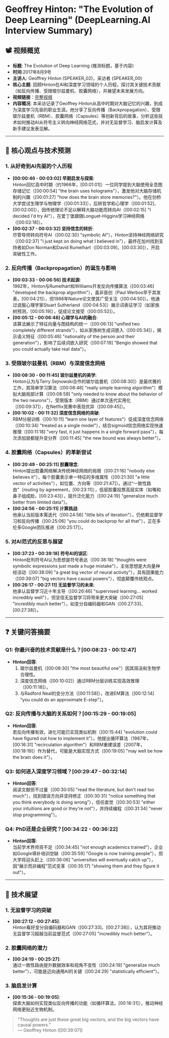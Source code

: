 # Geoffrey Hinton: "The Evolution of Deep Learning" (DeepLearning.AI Interview Summary)

## 📽️ 视频概览
- **标题**: The Evolution of Deep Learning (推测标题，基于内容)
- **时间**:2017年8月9号
- **主讲人**: Geoffrey Hinton (SPEAKER_02)，采访者 (SPEAKER_00)
- **核心主题**: 回顾Hinton在AI和深度学习领域的个人历程，探讨其关键技术贡献（如反向传播、受限玻尔兹曼机、胶囊网络），并展望未来发展方向。
- **视频链接**：[完整视频](https://www.youtube.com/watch?v=-eyhCTvrEtE)
- **内容概况**: 本采访记录了Geoffrey Hinton从高中时期对大脑记忆的兴趣，到成为深度学习先驱的职业生涯。他分享了反向传播（Backpropagation）、受限玻尔兹曼机（RBM）、胶囊网络（Capsules）等创新背后的故事，分析这些技术如何推动AI从符号主义转向神经网络范式，并对无监督学习、脑启发计算及新手建议发表见解。

---

## 🎯 核心观点与技术预测

### 1. **从好奇到AI先驱的个人历程**
- **[00:00:46 - 00:03:02] 早期启发与探索**:  
  Hinton回忆高中时期（约1966年，[00:01:01]）一位同学提到大脑使用全息图存储记忆（[00:00:54] "the brain uses holograms"），激发他对大脑存储机制的兴趣（[00:01:27] "how does the brain store memories?"）。他在剑桥大学尝试生理学与物理学（[00:01:33]），后转哲学和心理学（[00:01:52]、[00:02:00]），因传统理论不足以解释大脑功能而转向AI（[00:02:15] "I decided I'd try AI"），在爱丁堡跟随Longuet-Higgins学习神经网络（[00:02:18]）。
- **[00:02:37 - 00:03:32] 坚持信念的转折**:  
  尽管导师转向符号AI（[00:02:30] "symbolic AI"），Hinton坚持神经网络研究（[00:02:37] "I just kept on doing what I believed in"），最终在加州找到支持者如Don Norman和David Rumelhart（[00:03:09]、[00:03:30]），开启突破性工作。

### 2. **反向传播（Backpropagation）的诞生与影响**
- **[00:03:33 - 00:06:56] 技术起源**:  
  1982年，Hinton与Rumelhart和Williams开发反向传播算法（[00:03:46] "developed the backprop algorithm"），虽非首创（Paul Werbos早于其发表，[00:04:21]），但1986年Nature论文使其广受关注（[00:04:50]）。他通过说服心理学家Stuart Sutherland（[00:04:53]）展示词表征学习（如家族树预测，[00:05:19]），促成论文接受（[00:05:52]）。
- **[00:05:12 - 00:06:48] 心理学与AI的融合**:  
  该算法展示了特征向量与图结构的统一（[00:06:13] "unified two completely different strands"），如从家族树生成词嵌入（[00:05:34]），揭示语义特征（[00:05:48] "nationality of the person and their generation"），影响了后续词嵌入研究（[00:07:19] "Bengio showed that you could actually take real data"）。

### 3. **受限玻尔兹曼机（RBM）与深度信念网络**
- **[00:08:30 - 00:11:45] 玻尔兹曼机的美学**:  
  Hinton认为与Terry Sejnowski合作的玻尔兹曼机（[00:08:30]）是最优雅的工作，其简单学习算法（[00:08:46] "really simple learning algorithm"）模拟大脑局部计算（[00:08:59] "only needed to know about the behavior of the two neurons"）。受限版本（RBM）通过单次迭代实用化（[00:09:37]），在Netflix竞赛中表现优异（[00:09:45]）。
- **[00:10:02 - 00:11:32] 深度信念网络的突破**:  
  RBM分层训练（[00:10:11] "learn one layer of features"）促成深度信念网络（[00:10:34] "treated as a single model"），结合sigmoid信念网络实现快速推理（[00:11:18] "very fast, it just happens in a single forward pass"），每次添加层都提升变分界（[00:11:45] "the new bound was always better"）。

### 4. **胶囊网络（Capsules）的革新尝试**
- **[00:20:49 - 00:25:11] 胶囊理念**:  
  Hinton提出胶囊网络解决传统神经网络的局限（[00:21:16] "nobody else believes it"），每个胶囊表示单一特征的多维属性（[00:21:30] "a little vector of activities"），如位置、方向等（[00:21:47]）。通过“一致性路由”（routing by agreement，[00:23:11]），低层胶囊投票高层实体（如嘴和鼻子组成脸，[00:23:43]），提升泛化能力（[00:24:19] "generalize much better from limited data"）。
- **[00:24:56 - 00:25:11] 计算挑战**:  
  他承认当前版本需迭代（[00:24:56] "little bits of iteration"），仍依赖监督学习和反向传播（[00:25:06] "you could do backprop for all that"），正在多伦多Google团队推进（[00:25:17]）。

### 5. **对AI范式的反思与展望**
- **[00:37:23 - 00:39:18] 符号AI的误区**:  
  Hinton批判符号AI认为思想是符号表达（[00:38:18] "thoughts were symbolic expressions just made a huge mistake"），主张思想是大向量神经活动（[00:38:09] "a great big vector of neural activity"），具有因果能力（[00:39:07] "big vectors have causal powers"），彻底颠覆传统观点。
- **[00:26:17 - 00:27:11] 无监督学习的未来**:  
  他承认监督学习近十年主导（[00:26:46] "supervised learning... worked incredibly well"），但坚信无监督学习将带来更大突破（[00:27:05] "incredibly much better"），如变分自编码器和GAN（[00:27:33]、[00:27:38]）。

---

## ❓ 关键问答摘要

### Q1: 你最兴奋的技术贡献是什么？**[00:08:23 - 00:12:47]**
- **Hinton回答**:  
  1. 玻尔兹曼机（[00:08:30] "the most beautiful one"）因其简洁和生物学合理性。  
  2. 深度信念网络（[00:10:02]）通过RBM分层训练实现高效推理（[00:11:18]）。  
  3. 与Radford Neal的变分方法（[00:11:58]），改进EM算法（[00:12:14] "you could do an approximate E-step"）。

### Q2: 反向传播与大脑的关系如何？**[00:15:29 - 00:19:05]**
- **Hinton回答**:  
  若反向传播有效，进化可能已实现类似机制（[00:15:44] "evolution could have figured out how to implement it"）。他提出循环算法（1987年，[00:16:31] "recirculation algorithm"）和RBM重建误差（2007年，[00:18:19]）作为替代，可能是大脑实现方式（[00:19:05] "may well be how the brain does it"）。

### Q3: 如何进入深度学习领域？**[00:29:47 - 00:32:14]**
- **Hinton回答**:  
  阅读文献但不过量（[00:30:05] "read the literature, but don’t read too much"），找到错误方向并坚持修正（[00:30:31] "notice something that you think everybody is doing wrong"），信任直觉（[00:30:53] "either your intuitions are good or they're not"），并持续编程（[00:31:34] "never stop programming"）。

### Q4: PhD还是企业研究？**[00:34:22 - 00:36:22]**
- **Hinton回答**:  
  当前学术界师资不足（[00:34:45] "not enough academics trained"），企业如Google填补培训空缺（[00:35:59] "Google is now training people"），但大学将迎头赶上（[00:36:06] "universities will eventually catch up"），因“展示而非编程”范式变革（[00:35:17] "showing them and they figure it out"）。

---

## 🔮 技术展望

### 1. **无监督学习的突破**
- **[00:27:12 - 00:27:45]**:  
  Hinton看好变分自编码器和GAN（[00:27:33]、[00:27:38]），认为其将推动无监督学习超越当前监督范式（[00:27:05] "incredibly much better"）。

### 2. **胶囊网络的潜力**
- **[00:24:19 - 00:25:27]**:  
  通过一致性路由提升数据效率和视角不变性（[00:24:19] "generalize much better"），可能是迈向通用AI的关键（[00:24:29] "statistically efficient"）。

### 3. **脑启发计算**
- **[00:15:36 - 00:19:05]**:  
  探索大脑如何实现类似反向传播的功能（如循环算法，[00:16:31]），推动神经网络更贴近生物机制。

> "Thoughts are just these great big vectors, and the big vectors have causal powers."  
> — Geoffrey Hinton ([00:39:07])
